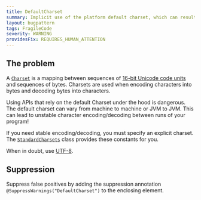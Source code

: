 ```yaml
---
title: DefaultCharset
summary: Implicit use of the platform default charset, which can result in e.g. non-ASCII characters being silently replaced with '?' in many environments
layout: bugpattern
tags: FragileCode
severity: WARNING
providesFix: REQUIRES_HUMAN_ATTENTION
---
```


<!--
*** AUTO-GENERATED, DO NOT MODIFY ***
To make changes, edit the @BugPattern annotation or the explanation in docs/bugpattern.
-->

## The problem
A [`Charset`][charset] is a mapping between sequences of [16-bit Unicode code
units][codeunit] and sequences of bytes. Charsets are used when encoding
characters into bytes and decoding bytes into characters.

[charset]: https://docs.oracle.com/javase/8/docs/api/java/nio/charset/Charset.html
[codeunit]: http://unicode.org/glossary/#code_unit

Using APIs that rely on the default Charset under the hood is dangerous. The
default charset can vary from machine to machine or JVM to JVM. This can lead to
unstable character encoding/decoding between runs of your program!

If you need stable encoding/decoding, you must specify an explicit charset. The
[`StandardCharsets`][charsets] class provides these constants for you.

[charsets]: https://docs.oracle.com/javase/8/docs/api/java/nio/charset/StandardCharsets.html

When in doubt, use [UTF-8].

[UTF-8]: http://www.utf8everywhere.org/

## Suppression
Suppress false positives by adding the suppression annotation `@SuppressWarnings("DefaultCharset")` to the enclosing element.
